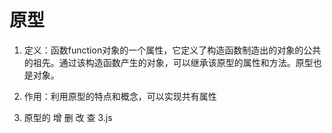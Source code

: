 # 原型
1. 定义：函数function对象的一个属性，它定义了构造函数制造出的对象的公共的祖先。通过该构造函数产生的对象，可以继承该原型的属性和方法。原型也是对象。


2. 作用：利用原型的特点和概念，可以实现共有属性


3. 原型的 增 删 改 查  3.js
